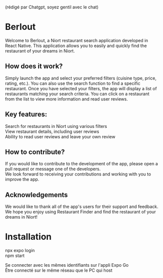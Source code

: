 (rédigé par Chatgpt, soyez gentil avec le chat)

# Berlout
Welcome to Berlout, a Niort restaurant search application developed in React Native. This application allows you to easily and quickly find the restaurant of your dreams in Niort.

## How does it work?
Simply launch the app and select your preferred filters (cuisine type, price, rating, etc.). You can also use the search function to find a specific restaurant. Once you have selected your filters, the app will display a list of restaurants matching your search criteria. You can click on a restaurant from the list to view more information and read user reviews.

## Key features:
Search for restaurants in Niort using various filters  
View restaurant details, including user reviews  
Ability to read user reviews and leave your own review  

## How to contribute?
If you would like to contribute to the development of the app, please open a pull request or message one of the developers.  
We look forward to receiving your contributions and working with you to improve the app.

## Acknowledgements
We would like to thank all of the app's users for their support and feedback. We hope you enjoy using Restaurant Finder and find the restaurant of your dreams in Niort!

# Installation
npx expo login  
npm start  

Se connecter avec les mêmes identifiants sur l'appli Expo Go  
Être connecté sur le même réseau que le PC qui host
